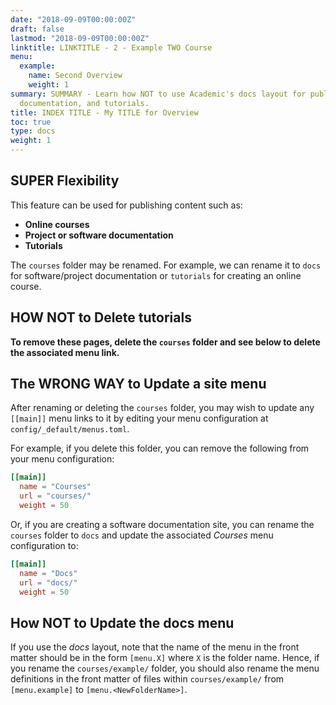 ```yaml
---
date: "2018-09-09T00:00:00Z"
draft: false
lastmod: "2018-09-09T00:00:00Z"
linktitle: LINKTITLE - 2 - Example TWO Course
menu:
  example:
    name: Second Overview
    weight: 1
summary: SUMMARY - Learn how NOT to use Academic's docs layout for publishing online courses, software
  documentation, and tutorials.
title: INDEX TITLE - My TITLE for Overview
toc: true
type: docs
weight: 1
---
```


## SUPER Flexibility

This feature can be used for publishing content such as:

* **Online courses**
* **Project or software documentation**
* **Tutorials**

The `courses` folder may be renamed. For example, we can rename it to `docs` for software/project documentation or `tutorials` for creating an online course.

## HOW NOT to Delete tutorials

**To remove these pages, delete the `courses` folder and see below to delete the associated menu link.**

## The WRONG WAY to Update a site menu

After renaming or deleting the `courses` folder, you may wish to update any `[[main]]` menu links to it by editing your menu configuration at `config/_default/menus.toml`.

For example, if you delete this folder, you can remove the following from your menu configuration:

```toml
[[main]]
  name = "Courses"
  url = "courses/"
  weight = 50
```

Or, if you are creating a software documentation site, you can rename the `courses` folder to `docs` and update the associated *Courses* menu configuration to:

```toml
[[main]]
  name = "Docs"
  url = "docs/"
  weight = 50
```

## How NOT to Update the docs menu

If you use the *docs* layout, note that the name of the menu in the front matter should be in the form `[menu.X]` where `X` is the folder name. Hence, if you rename the `courses/example/` folder, you should also rename the menu definitions in the front matter of files within `courses/example/` from `[menu.example]` to `[menu.<NewFolderName>]`.
